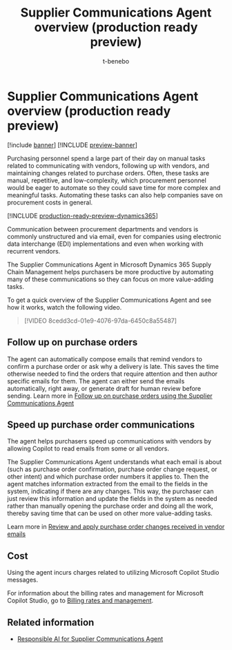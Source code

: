 ﻿---
title: Supplier Communications Agent overview (production ready preview)
description: The Supplier Communications Agent in Microsoft Dynamics 365 Supply Chain Management helps purchasers be more productive by using AI to automate many of these communications so they can focus on more value-adding tasks
author: t-benebo
ms.author: benebotg
ms.reviewer: kamaybac
ms.search.form: 
ms.topic: overview
ms.date: 04/25/2025
ms.custom: 
  - bap-template
---

# Supplier Communications Agent overview (production ready preview)

[!include [banner](../includes/banner.md)]
[!INCLUDE [preview-banner](~/../shared-content/shared/preview-includes/preview-banner.md)]
<!-- KFM: Preview until further notice -->

Purchasing personnel spend a large part of their day on manual tasks related to communicating with vendors, following up with vendors, and maintaining changes related to purchase orders. Often, these tasks are manual, repetitive, and low-complexity, which procurement personnel would be eager to automate so they could save time for more complex and meaningful tasks. Automating these tasks can also help companies save on procurement costs in general.

[!INCLUDE [production-ready-preview-dynamics365](~/../shared-content/shared/preview-includes/production-ready-preview-dynamics365.md)]

Communication between procurement departments and vendors is commonly unstructured and via email, even for companies using electronic data interchange (EDI) implementations and even when working with recurrent vendors.

The Supplier Communications Agent in Microsoft Dynamics 365 Supply Chain Management helps purchasers be more productive by automating many of these communications so they can focus on more value-adding tasks.

To get a quick overview of the Supplier Communications Agent and see how it works, watch the following video.

 > [!VIDEO 8cedd3cd-01e9-4076-97da-6450c8a55487]

## Follow up on purchase orders

The agent can automatically compose emails that remind vendors to confirm a purchase order or ask why a delivery is late. This saves the time otherwise needed to find the orders that require attention and then author specific emails for them. The agent can either send the emails automatically, right away, or generate draft for human review before sending. Learn more in [Follow up on purchase orders using the Supplier Communications Agent](supplier-com-agent-follow-up.md)

## Speed up purchase order communications

The agent helps purchasers speed up communications with vendors by allowing Copilot to read emails from some or all vendors.

The Supplier Communications Agent understands what each email is about (such as purchase order confirmation, purchase order change request, or other intent) and which purchase order numbers it applies to. Then the agent matches information extracted from the email to the fields in the system, indicating if there are any changes. This way, the purchaser can just review this information and update the fields in the system as needed rather than manually opening the purchase order and doing all the work, thereby saving time that can be used on other more value-adding tasks.

Learn more in [Review and apply purchase order changes received in vendor emails](supplier-com-agent-apply-email-changes.md)

## Cost

Using the agent incurs charges related to utilizing Microsoft Copilot Studio messages.

For information about the billing rates and management for Microsoft Copilot Studio, go to [Billing rates and management](/microsoft-copilot-studio/requirements-messages-management).

## Related information

- [Responsible AI for Supplier Communications Agent](../faq-supplier-communications-agent.md)